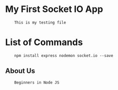 # My First Socket IO App

        This is my testing file

# List of Commands
        npm install express nodemon socket.io --save

## About Us
        Beginners in Node JS
